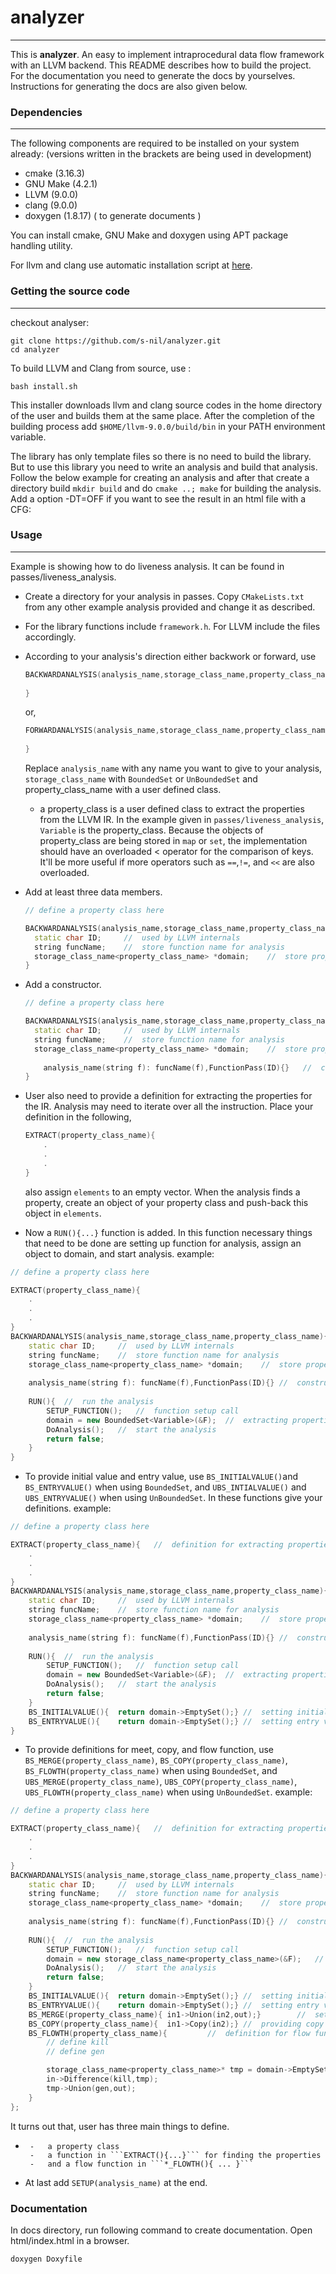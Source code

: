 
# analyzer
---
This is **analyzer**. An easy to implement intraprocedural data flow framework with an LLVM backend.
This README describes how to build the project. For the documentation you need to generate the docs by yourselves. Instructions for generating the docs are also given below.  

###  Dependencies  
---
The following components are required to be installed on your system already:
(versions written in the brackets are being used in development)  

- cmake (3.16.3)
- GNU Make (4.2.1)
- LLVM (9.0.0)
- clang (9.0.0)
- doxygen (1.8.17) ( to generate documents )

You can install cmake, GNU Make and doxygen using APT package handling utility.

For llvm and clang use automatic installation script at [here](https://apt.llvm.org/).

### Getting the source code
---
checkout analyser:  
```shell
git clone https://github.com/s-nil/analyzer.git
cd analyzer
```

To build LLVM and Clang from source, use :
```shell
bash install.sh
```
This installer downloads llvm and clang source codes in the home directory of the user and builds them at the same place. After the completion of the building process add ```$HOME/llvm-9.0.0/build/bin``` in your PATH environment variable.  

The library has only template files so there is no need to build the library. But to use this library you need to write an analysis and build that analysis. Follow the below example for creating an analysis and after that create a directory build ```mkdir build``` and do ```cmake ..; make``` for building the analysis. Add a option -DT=OFF if you want to see the result in an html file with a CFG: 

### Usage
---
Example is showing how to do liveness analysis. It can be found in passes/liveness_analysis.

- Create a directory for your analysis in passes. Copy ```CMakeLists.txt``` from any other example analysis provided and change it as described. 

* For the library functions include ```framework.h```. For LLVM include the files accordingly.

* According to your analysis's direction either backwork or forward, use

  ```cpp
  BACKWARDANALYSIS(analysis_name,storage_class_name,property_class_name){
      
  }
  ```

  or,

  ```cpp
  FORWARDANALYSIS(analysis_name,storage_class_name,property_class_name){
      
  }
  ```

  Replace ```analysis_name``` with any name you want to give to your analysis, ```storage_class_name``` with ```BoundedSet``` or ```UnBoundedSet``` and property_class_name with a user defined class. 
  
  - a property_class is a user defined class to extract the properties from the LLVM IR. In the example given in ```passes/liveness_analysis```, ```Variable``` is the property_class. Because the objects of property_class are being stored in ```map``` or ```set```, the implementation should have an overloaded < operator for the comparison of keys. It'll be more useful if more operators such as ```==```,```!=```, and ```<<``` are also overloaded.
  
* Add at least three data members.

  ```cpp
  // define a property class here
  
  BACKWARDANALYSIS(analysis_name,storage_class_name,property_class_name){
  	static char ID;		//	used by LLVM internals
  	string funcName;	//	store function name for analysis
  	storage_class_name<property_class_name> *domain;	//	store properties
  }
  ```
- Add a constructor.

  ```cpp
  // define a property class here
  
  BACKWARDANALYSIS(analysis_name,storage_class_name,property_class_name){
  	static char ID;		//	used by LLVM internals
  	string funcName;	//	store function name for analysis
  	storage_class_name<property_class_name> *domain;	//	store properties
      
      analysis_name(string f): funcName(f),FunctionPass(ID){}	//	constructor
  }
  ```

- User also need to provide a definition for extracting the properties for the IR.  Analysis may need to iterate over all the instruction. Place your definition in the following, 

  ```cpp
  EXTRACT(property_class_name){
      .
      .
      .
  }
  ```

  also assign ```elements``` to an empty vector. When the analysis finds a property, create an object of your property class and push-back this object in ```elements```.

- Now a ```RUN(){...}``` function is added. In this function necessary things that need to be done are setting up function for analysis, assign an object to domain, and start analysis. 
	example:
```cpp
// define a property class here

EXTRACT(property_class_name){
    .
    .
    .
}
BACKWARDANALYSIS(analysis_name,storage_class_name,property_class_name){
	static char ID;		//	used by LLVM internals
	string funcName;	//	store function name for analysis
	storage_class_name<property_class_name> *domain;	//	store properties
    
    analysis_name(string f): funcName(f),FunctionPass(ID){}	//	constructor
    
    RUN(){	//	run the analysis
        SETUP_FUNCTION();	//	function setup call
		domain = new BoundedSet<Variable>(&F);	//	extracting properties and assign
        DoAnalysis();	//	start the analysis
        return false;
    }
}
```
- To provide initial value and entry value, use ```BS_INITIALVALUE()```and ```BS_ENTRYVALUE()``` when using ```BoundedSet```, and ```UBS_INTIALVALUE()``` and ```UBS_ENTRYVALUE()``` when using ```UnBoundedSet```. In these functions give your definitions.
	example:
```cpp
// define a property class here

EXTRACT(property_class_name){	//	definition for extracting properties
    .
    .
    .
}
BACKWARDANALYSIS(analysis_name,storage_class_name,property_class_name){
	static char ID;		//	used by LLVM internals
	string funcName;	//	store function name for analysis
	storage_class_name<property_class_name> *domain;	//	store properties
    
    analysis_name(string f): funcName(f),FunctionPass(ID){}	//	constructor
    
    RUN(){	//	run the analysis
        SETUP_FUNCTION();	//	function setup call
		domain = new BoundedSet<Variable>(&F);	//	extracting properties and assign
        DoAnalysis();	//	start the analysis
        return false;
    }
    BS_INITIALVALUE(){  return domain->EmptySet();}	//	setting initial value to emptyset
    BS_ENTRYVALUE(){    return domain->EmptySet();}	//	setting entry value to emptyset
}
```
- To provide definitions for meet, copy, and flow function, use ```BS_MERGE(property_class_name)```, ```BS_COPY(property_class_name)```, ```BS_FLOWTH(property_class_name)``` when using ```BoundedSet```, and ```UBS_MERGE(property_class_name)```, ```UBS_COPY(property_class_name)```, ```UBS_FLOWTH(property_class_name)``` when using ```UnBoundedSet```.
	    example:
```cpp
// define a property class here

EXTRACT(property_class_name){	//	definition for extracting properties
    .
    .
    .
}
BACKWARDANALYSIS(analysis_name,storage_class_name,property_class_name){
	static char ID;		//	used by LLVM internals
	string funcName;	//	store function name for analysis
	storage_class_name<property_class_name> *domain;	//	store properties
    
    analysis_name(string f): funcName(f),FunctionPass(ID){}	//	constructor
    
    RUN(){	//	run the analysis
        SETUP_FUNCTION();	//	function setup call
		domain = new storage_class_name<property_class_name>(&F);	//	extracting properties and assign
        DoAnalysis();	//	start the analysis
        return false;
    }
    BS_INITIALVALUE(){  return domain->EmptySet();}	//	setting initial value to emptyset
    BS_ENTRYVALUE(){    return domain->EmptySet();}	//	setting entry value to emptyset 
    BS_MERGE(property_class_name){ in1->Union(in2,out);}		//	setting meet operator to union
    BS_COPY(property_class_name){  in1->Copy(in2);}	//	providing copy definition
	BS_FLOWTH(property_class_name){			//	definition for flow function
    	// define kill
    	// define gen

    	storage_class_name<property_class_name>* tmp = domain->EmptySet();
    	in->Difference(kill,tmp);
    	tmp->Union(gen,out);
	}
};

```

It turns out that, user has three main things to define.

 -		-	a property class
      	-	a function in ```EXTRACT(){...}``` for finding the properties
      	-	and a flow function in ```*_FLOWTH(){ ... }```
 -	At last add ```SETUP(analysis_name)``` at the end.

### Documentation

In docs directory, run following command to create documentation. Open html/index.html in a browser.
```shell
doxygen Doxyfile
```

